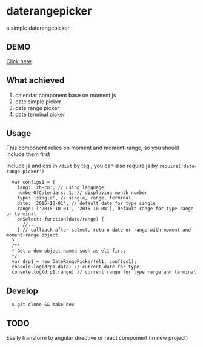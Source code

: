 # daterangepicker
a simple daterangepicker

## DEMO
[Click here](http://youngerheart.github.io/daterangepicker/)

## What achieved 
1. calendar component base on moment.js
2. date simple picker
3. date range picker
4. date terminal picker

## Usage

This component relies on moment and moment-range, so you should include them first

Include js and css in `/dist` by tag , you can also require js by `require('date-range-picker')`



      var configs1 = {
        lang: 'zh-cn', // using language
        numberOfCalendars: 1, // displaying month number
        type: 'single', // single, range, terminal
        date: '2015-10-01', // default date for type single
        range: ['2015-10-01', '2015-10-08'], default range for type range or terminal
        onSelect: function(date/range) {
          //...
        } // callback after select, return date or range with moment and moment-range object
      }
      /**
      * Get a dom object named such as el1 first
      */
      var drp1 = new DateRangePicker(el1, configs1);
      console.log(drp1.date) // current date for type
      console.log(drp1.range) // current range for type range and terminal


## Develop

      $ git clone && make dev

## TODO

Easily transform to angular directive or react component (in new project)